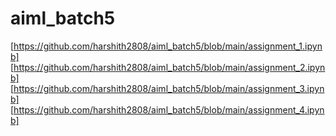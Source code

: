 # aiml_batch5
[https://github.com/harshith2808/aiml_batch5/blob/main/assignment_1.ipynb]
[https://github.com/harshith2808/aiml_batch5/blob/main/assignment_2.ipynb]
[https://github.com/harshith2808/aiml_batch5/blob/main/assignment_3.ipynb]
[https://github.com/harshith2808/aiml_batch5/blob/main/assignment_4.ipynb]
